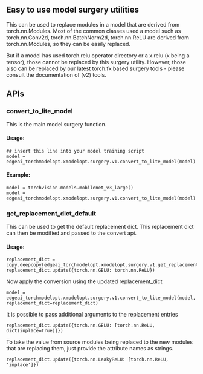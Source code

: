 ## Easy to use model surgery utilities

This can be used to replace modules in a model that are derived from torch.nn.Modules. Most of the common classes used a model such as torch.nn.Conv2d, torch.nn.BatchNorm2d, torch.nn.ReLU are derived from torch.nn.Modules, so they can be easily replaced. 

But if a model has used torch.relu operator directory or a x.relu (x being a tensor), those cannot be replaced by this surgery utility. However, those also can be replaced by our latest torch.fx based surgery tools - please consult the documentation of (v2) tools.

## APIs

### convert_to_lite_model
This is the main model surgery function.

#### Usage: 
```
## insert this line into your model training script
model = edgeai_torchmodelopt.xmodelopt.surgery.v1.convert_to_lite_model(model)
```

#### Example:
```
model = torchvision.models.mobilenet_v3_large()
model = edgeai_torchmodelopt.xmodelopt.surgery.v1.convert_to_lite_model(model)
```

### get_replacement_dict_default
This can be used to get the default replacement dict. This replacement dict can then be modified and passed to the convert api. 

#### Usage:
```
replacement_dict = copy.deepcopy(edgeai_torchmodelopt.xmodelopt.surgery.v1.get_replacement_dict_default())
replacement_dict.update({torch.nn.GELU: torch.nn.ReLU})
```

Now apply the conversion using the updated replacement_dict
```
model = edgeai_torchmodelopt.xmodelopt.surgery.v1.convert_to_lite_model(model, replacement_dict=replacement_dict)
```

It is possible to pass additional arguments to the replacement entries
```
replacement_dict.update({torch.nn.GELU: [torch.nn.ReLU, dict(inplace=True)]})
```

To take the value from source modules being replaced to the new modules that are replacing them, just provide the attribute names as strings.
```
replacement_dict.update({torch.nn.LeakyReLU: [torch.nn.ReLU, 'inplace']})
```

